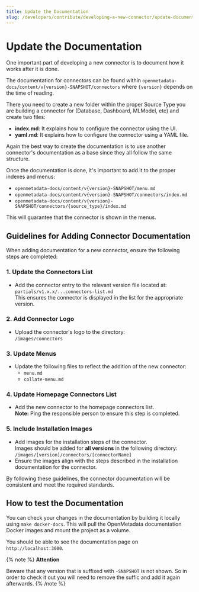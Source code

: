```yaml
---
title: Update the Documentation
slug: /developers/contribute/developing-a-new-connector/update-documentation
---
```


# Update the Documentation

One important part of developing a new connector is to document how it works after it is done.

The documentation for connectors can be found within `openmetadata-docs/content/v{version}-SNAPSHOT/connectors`
where `{version}` depends on the time of reading.

There you need to create a new folder within the proper Source Type you are building a connector for (Database, Dashboard, MLModel, etc) and create two files:

- **index.md**: It explains how to configure the connector using the UI.
- **yaml.md**: It explains how to configure the connector using a YAML file.

Again the best way to create the documentation is to use another connector's documentation as a base since they all follow the same structure.

Once the documentation is done, it's important to add it to the proper indexes and menus:

- `openmetadata-docs/content/v{version}-SNAPSHOT/menu.md`
- `openmetadata-docs/content/v{version}-SNAPSHOT/connectors/index.md`
- `openmetadata-docs/content/v{version}-SNAPSHOT/connectors/{source_type}/index.md`

This will guarantee that the connector is shown in the menus.

## Guidelines for Adding Connector Documentation

When adding documentation for a new connector, ensure the following steps are completed:

### 1. Update the Connectors List
- Add the connector entry to the relevant version file located at:  
  `partials/v1.x.x/...connectors-list.md`  
  This ensures the connector is displayed in the list for the appropriate version.

### 2. Add Connector Logo
- Upload the connector's logo to the directory:  
  `/images/connectors`

### 3. Update Menus
- Update the following files to reflect the addition of the new connector:
  - `menu.md`
  - `collate-menu.md`

### 4. Update Homepage Connectors List
- Add the new connector to the homepage connectors list.  
  **Note:** Ping the responsible person to ensure this step is completed.

### 5. Include Installation Images
- Add images for the installation steps of the connector.  
  Images should be added for **all versions** in the following directory:  
  `/images/[version]/connectors/[connectorName]`  
- Ensure the images align with the steps described in the installation documentation for the connector.

By following these guidelines, the connector documentation will be consistent and meet the required standards.

## How to test the Documentation

You can check your changes in the documentation by building it locally using `make docker-docs`. This will pull the OpenMetadata documentation Docker images and mount the project as a volume.

You should be able to see the documentation page on `http://localhost:3000`.

{% note %}
**Attention**

Beware that any version that is suffixed with `-SNAPSHOT` is not shown. So in order to check it out you will need to remove the suffic and add it again afterwards.
{% /note %}
